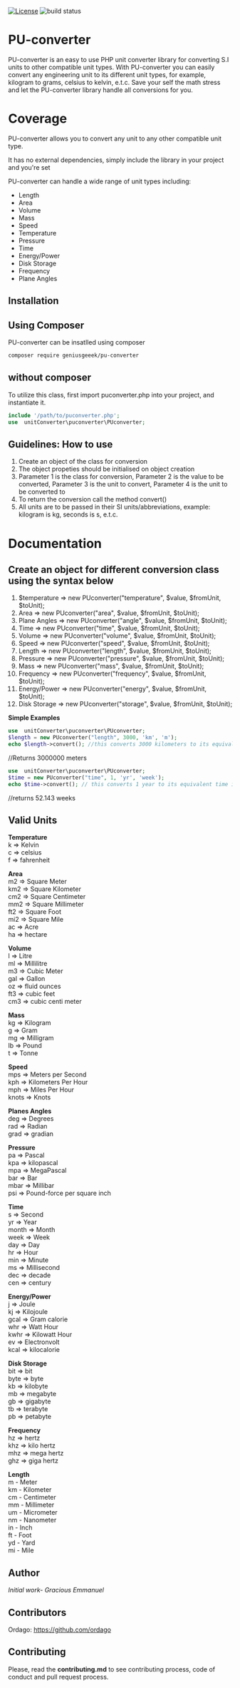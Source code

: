 
 [![License](http://poser.pugx.org/geniusgeeek/pu-converter/license)](https://packagist.org/packages/geniusgeeek/pu-converter) <img src="https://img.shields.io/circleci/project/github/badges/shields/master" alt="build status">
# PU-converter
PU-converter is an easy to use PHP unit converter library for converting S.I units to other compatible unit types. 
With PU-converter you can easily convert any engineering unit to its different unit types, for example, kilogram to grams, celsius to kelvin, e.t.c.
Save your self the math stress and let the PU-converter library handle all conversions for you.

# Coverage
PU-converter allows you to convert any unit to any other compatible unit type.

It has no external dependencies, simply include the library in your project and you're set

PU-converter can handle a wide range of unit types including: 

* Length
* Area
* Volume
* Mass
* Speed
* Temperature
* Pressure
* Time
* Energy/Power
* Disk Storage
* Frequency
* Plane Angles

## Installation


## Using Composer
PU-converter can be insatlled using composer
```bash
composer require geniusgeeek/pu-converter
```
## without composer
To utilize this class, first import puconverter.php into your project, and instantiate it.
```php
include '/path/to/puconverter.php';
use  unitConverter\puconverter\PUconverter;
```

## Guidelines: How to use
1. Create an object of the class for conversion 
2. The object propeties should be initialised on object creation
3. Parameter 1 is the class for conversion, Parameter 2 is the value to be converted, Parameter 3 is the unit to convert, Parameter 4 is the unit to be converted to
4. To return the conversion call the method convert()
5. All units are to be passed in their SI units/abbreviations, example: kilogram is kg, seconds is s, e.t.c.

           
# Documentation

## Create an object for different conversion class using the syntax below

1. $temperature => new PUconverter("temperature", $value, $fromUnit, $toUnit);
2. Area => new PUconverter("area", $value, $fromUnit, $toUnit);
3. Plane Angles => new PUconverter("angle", $value, $fromUnit, $toUnit);
4. Time => new PUconverter("time", $value, $fromUnit, $toUnit);
5. Volume =>  new PUconverter("volume", $value, $fromUnit, $toUnit);
6. Speed =>  new PUconverter("speed", $value, $fromUnit, $toUnit);
7. Length => new PUconverter("length", $value, $fromUnit, $toUnit);
8. Pressure => new PUconverter("pressure", $value, $fromUnit, $toUnit);
9. Mass => new PUconverter("mass", $value, $fromUnit, $toUnit);
10. Frequency => new PUconverter("frequency", $value, $fromUnit, $toUnit);
11. Energy/Power => new PUconverter("energy", $value, $fromUnit, $toUnit);
12. Disk Storage => new PUconverter("storage", $value, $fromUnit, $toUnit);


**Simple Examples**
```php
use  unitConverter\puconverter\PUconverter;
$length = new PUconverter("length", 3000, 'km', 'm');
echo $length->convert(); //this converts 3000 kilometers to its equivalent meter
```
//Returns 3000000 meters

```php
use  unitConverter\puconverter\PUconverter;
$time = new PUconverter("time", 1, 'yr', 'week');
echo $time->convert(); // this converts 1 year to its equivalent time in weeks
```
//returns 52.143 weeks


## Valid Units

 **Temperature** <br>
 k => Kelvin<br>
 c => celsius<br>
 f => fahrenheit<br>
 
 **Area**<br>
 m2 => Square Meter<br>
 km2 => Square Kilometer<br>
 cm2 => Square Centimeter<br>
 mm2 => Square Millimeter<br>
 ft2 => Square Foot<br>
 mi2 => Square Mile<br>
 ac => Acre<br>
 ha => hectare<br>
 
 **Volume**<br>
 l => Litre<br>
 ml => Millilitre<br>
 m3 => Cubic Meter<br>
 gal => Gallon<br>
 oz => fluid ounces<br>
 ft3 => cubic feet<br>
 cm3 => cubic centi meter<br>
 
 **Mass**<br>
 kg => Kilogram<br>
 g => Gram<br>
 mg => Milligram<br>
 lb => Pound<br>
 t =>  Tonne<br>
 
 **Speed**<br>
 mps => Meters per Second<br>
 kph => Kilometers Per Hour<br>
 mph => Miles Per Hour<br>
 knots => Knots<br>
 
 **Planes Angles**<br>
 deg => Degrees<br>
 rad => Radian<br>
 grad => gradian<br>
 
 **Pressure**<br>
 pa => Pascal<br>
 kpa => kilopascal<br>
 mpa => MegaPascal<br>
 bar => Bar<br>
 mbar => Millibar<br>
 psi => Pound-force per square inch<br>
 
 **Time**<br>
 s => Second<br>
 yr => Year <br>
 month => Month<br>
 week => Week<br>
 day => Day<br>
 hr => Hour<br>
 min => Minute<br>
 ms => Millisecond<br>
 dec => decade<br>
 cen => century<br>
 
 **Energy/Power**<br>
 j => Joule<br>
 kj => Kilojoule<br>
 gcal => Gram calorie<br>
 whr => Watt Hour<br>
 kwhr => Kilowatt Hour<br>
 ev => Electronvolt<br>
 kcal => kilocalorie<br>
 
 **Disk Storage**<br>
 bit => bit<br>
 byte => byte<br>
 kb => kilobyte<br>
 mb => megabyte<br>
 gb => gigabyte<br>
 tb => terabyte<br>
 pb => petabyte<br>
 
 **Frequency**<br>
 hz => hertz<br>
 khz => kilo hertz<br>
 mhz => mega hertz<br>
 ghz => giga hertz<br>
 
 
 **Length**<br>
m - Meter<br>
km - Kilometer<br>
cm - Centimeter<br>
mm - Millimeter<br>
um - Micrometer<br>
nm - Nanometer<br>
in - Inch<br>
ft - Foot<br>
yd - Yard<br>
mi - Mile<br>

## Author
*Initial work- Gracious Emmanuel*

## Contributors
Ordago: https://github.com/ordago

## Contributing
Please, read the **contributing.md** to see contributing process, code of conduct and pull request process.
